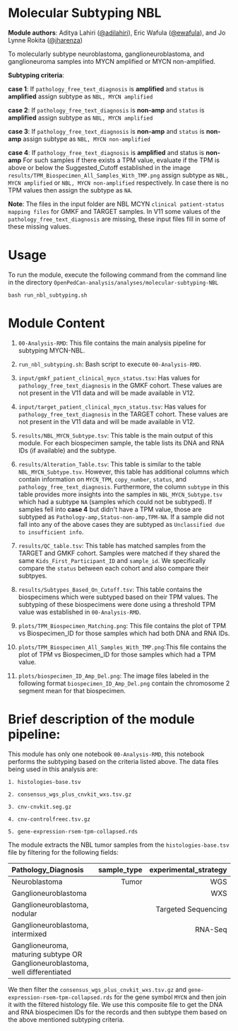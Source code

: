 # Molecular Subtyping NBL
**Module authors**: Aditya Lahiri ([@adilahiri](https://github.com/adilahiri)), Eric Wafula ([@ewafula](https://github.com/ewafula)), and Jo Lynne Rokita ([@jharenza](https://github.com/jharenza))

To molecularly subtype neuroblastoma, ganglioneuroblastoma, and ganglioneuroma samples into MYCN amplified or MYCN non-amplified.

**Subtyping criteria**:

**case 1**:
If `pathology_free_text_diagnosis` is **amplified** and `status` is **amplified** assign subtype as `NBL, MYCN amplified`

**case 2**:
If `pathology_free_text_diagnosis` is **non-amp** and `status` is **amplified** assign subtype as `NBL, MYCN amplified`

**case 3**:
If `pathology_free_text_diagnosis` is **non-amp** and `status` is **non-amp** assign subtype as `NBL, MYCN non-amplified`

**case 4**:
If `pathology_free_text_diagnosis` is **amplified** and status is **non-amp**
For such samples if there exists a TPM value, evaluate if the TPM is above or below the Suggested_Cutoff established in the image `results/TPM_Biospecimen_All_Samples_With_TMP.png` assign subtype as `NBL, MYCN amplified` or `NBL, MYCN non-amplified` respectively.  In case there is no TPM values then assign the subtype as `NA`. 

**Note**: The files in the input folder are NBL MCYN `clinical patient-status mapping files` for GMKF and TARGET samples. In V11 some values of the `pathology_free_text_diagnosis` are missing, these input files fill in some of these missing values. 

# Usage
To run the module, execute the following command from the command line in the directory `OpenPedCan-analysis/analyses/molecular-subtyping-NBL` 

`bash run_nbl_subtyping.sh `

# Module Content
1. `00-Analysis-RMD`: This file contains the main analysis pipeline for subtyping MYCN-NBL. 

2. `run_nbl_subtyping.sh`: Bash script to execute `00-Analysis-RMD`.

3. `input/gmkf_patient_clinical_mycn_status.tsv`: Has values for `pathology_free_text_diagnosis` in the GMKF cohort. These values are not present in the V11 data and will be made available in V12.

4. `input/target_patient_clinical_mycn_status.tsv`: Has values for `pathology_free_text_diagnosis` in the TARGET cohort. These values are not present in the V11 data and will be made available in V12.

5. `results/NBL_MYCN_Subtype.tsv`: This table is the main output of this module. For each biospecimen sample, the table  lists its DNA and RNA IDs (if available) and the subtype. 

6. `results/Alteration_Table.tsv`: This table is similar to the table `NBL_MYCN_Subtype.tsv`. However, this table has 
additional columns which contain information on `MYCN_TPM`,	`copy_number`,	`status`, and	`pathology_free_text_diagnosis`. Furthermore, the column `subtype` in this table provides more insights into the samples in `NBL_MYCN_Subtype.tsv` which had a subtype `NA` (samples which could not be subtyped). If samples fell into **case 4** but didn't have a TPM value, those are subtyped as `Pathology-amp,Status-non-amp,TPM-NA`.  If a sample did not fall into any of the above cases they are subtyped as `Unclassified due to insufficient info`.

7. `results/QC_table.tsv`: This table has matched samples from the TARGET and GMKF cohort. Samples were matched if they shared the same `Kids_First_Participant_ID` and `sample_id`. We specifically compare the `status` between each cohort and also compare their subtpyes. 

8. `results/Subtypes_Based_On_Cutoff.tsv`: This table contains the biospecimens which were subtyped based on their TPM values. The subtyping of these biospecimens were done using a threshold TPM value was established in `00-Analysis-RMD`. 

9. `plots/TPM_Biospecimen_Matching.png`: This file contains the plot of TPM vs Biospecimen_ID for those samples which had both DNA and RNA IDs. 


10. `plots/TPM_Biospecimen_All_Samples_With_TMP.png`:This file contains the plot of TPM vs Biospecimen_ID for those samples which had a TPM value. 

11. `plots/biospecimen_ID_Amp_Del.png`: The image files labeled in the following format `biospecimen_ID_Amp_Del.png` contain the chromosome 2 segment mean for that biospecimen.


# Brief description of the module pipeline:
This module has only one notebook `00-Analysis-RMD`, this notebook performs the subtyping based on the criteria listed above. The data files being used in this analysis are: 
```
1. histologies-base.tsv

2. consensus_wgs_plus_cnvkit_wxs.tsv.gz

3. cnv-cnvkit.seg.gz

4. cnv-controlfreec.tsv.gz

5. gene-expression-rsem-tpm-collapsed.rds
```
The module extracts the NBL tumor samples from the `histologies-base.tsv` file by filtering for the following fields:

| Pathology_Diagnosis                                                         |sample_type| experimental_strategy| 
|:----------------------------------------------------------------------------|----------:|---------------------:|
|Neuroblastoma                                                                | Tumor     |   WGS                |  
|Ganglioneuroblastoma                                                         |           |   WXS                | 
|Ganglioneuroblastoma, nodular                                                |           |Targeted Sequencing   |  
|Ganglioneuroblastoma, intermixed                                             |           |   RNA-Seq            | 
|Ganglioneuroma, maturing subtype OR Ganglioneuroblastoma, well differentiated|           |                      |

We then filter the `consensus_wgs_plus_cnvkit_wxs.tsv.gz` and `gene-expression-rsem-tpm-collapsed.rds` for the gene symbol `MYCN` and then join it with the filtered histology file. We use this composite file to get the DNA and RNA biospecimen IDs for the records and then subtype them based on the above mentioned subtyping criteria. 



